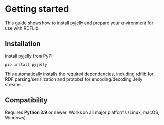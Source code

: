 # Getting started

This guide shows how to install pyjelly and prepare your environment for use with RDFLib.

## Installation

Install pyjelly from PyPI:

```
pip install pyjelly
```

This automatically installs the required dependencies, including rdflib for RDF parsing/serialization and protobuf for encoding/decoding Jelly streams.

## Compatibility

Requires **Python 3.9** or newer. Works on all major platforms (Linux, macOS, Windows).
